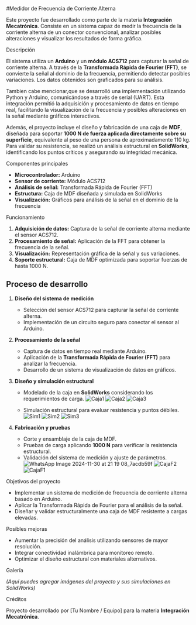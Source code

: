 #Medidor de Frecuencia de Corriente Alterna  

Este proyecto fue desarrollado como parte de la materia **Integración Mecatrónica**. Consiste en un sistema capaz de medir la frecuencia de la corriente alterna de un conector convencional, analizar posibles alteraciones y visualizar los resultados de forma gráfica.  

Descripción  

El sistema utiliza un **Arduino** y un **módulo ACS712** para capturar la señal de corriente alterna. A través de la **Transformada Rápida de Fourier (FFT)**, se convierte la señal al dominio de la frecuencia, permitiendo detectar posibles variaciones. Los datos obtenidos son graficados para su análisis.  

Tambien cabe mencionar,que se desarrolló una implementación utilizando Python y Arduino, comunicándose a través de serial (UART). Esta integración permitió la adquisición y procesamiento de datos en tiempo real, facilitando la visualización de la frecuencia y posibles alteraciones en la señal mediante gráficos interactivos.

Además, el proyecto incluye el diseño y fabricación de una caja de **MDF**, diseñada para soportar **1000 N de fuerza aplicada directamente sobre su superficie**, equivalente al peso de una persona de aproximadamente 110 kg. Para validar su resistencia, se realizó un análisis estructural en **SolidWorks**, identificando los puntos críticos y asegurando su integridad mecánica.  

Componentes principales  

- **Microcontrolador:** Arduino  
- **Sensor de corriente:** Módulo ACS712  
- **Análisis de señal:** Transformada Rápida de Fourier (FFT)  
- **Estructura:** Caja de MDF diseñada y simulada en SolidWorks  
- **Visualización:** Gráficos para análisis de la señal en el dominio de la frecuencia  

Funcionamiento  

1. **Adquisición de datos:** Captura de la señal de corriente alterna mediante el sensor ACS712.  
2. **Procesamiento de señal:** Aplicación de la FFT para obtener la frecuencia de la señal.  
3. **Visualización:** Representación gráfica de la señal y sus variaciones.  
4. **Soporte estructural:** Caja de MDF optimizada para soportar fuerzas de hasta 1000 N.  

## Proceso de desarrollo  

1. **Diseño del sistema de medición**  
   - Selección del sensor ACS712 para capturar la señal de corriente alterna.  
   - Implementación de un circuito seguro para conectar el sensor al Arduino.  

2. **Procesamiento de la señal**  
   - Captura de datos en tiempo real mediante Arduino.  
   - Aplicación de la **Transformada Rápida de Fourier (FFT)** para analizar la frecuencia.  
   - Desarrollo de un sistema de visualización de datos en gráficos.  

3. **Diseño y simulación estructural**  
   - Modelado de la caja en **SolidWorks** considerando los requerimientos de carga.
     ![Caja1](https://github.com/user-attachments/assets/9c93fd65-80f8-417f-8351-9502f8c49c18)
![Caja2](https://github.com/user-attachments/assets/58f70408-7719-4ef1-8184-631abcc7145d)
![Caja3](https://github.com/user-attachments/assets/63bfc64c-ff7a-4c6a-ab13-6e43d44b4eab)

   - Simulación estructural para evaluar resistencia y puntos débiles.  
![Sim1](https://github.com/user-attachments/assets/2d562278-1fdc-4368-8b25-18e6acbfc84d)
![Sim2](https://github.com/user-attachments/assets/3bd1fdec-e82c-44f9-a796-3cbc70708c34)
![Sim3](https://github.com/user-attachments/assets/a24b2c72-94e1-497f-afd5-c0b1148645fb)

4. **Fabricación y pruebas**  
   - Corte y ensamblaje de la caja de MDF.  
   - Pruebas de carga aplicando **1000 N** para verificar la resistencia estructural.  
   - Validación del sistema de medición y ajuste de parámetros.
![WhatsApp Image 2024-11-30 at 21 19 08_7acdb59f](https://github.com/user-attachments/assets/ccba1879-ac4d-4dba-af31-51d6c54a701f)
![CajaF2](https://github.com/user-attachments/assets/bcc0f054-ceff-4b84-96b8-7f9e0790c95a)
![CajaF1](https://github.com/user-attachments/assets/02a4bfbc-17bb-4cc5-a547-3408b1afe935)

Objetivos del proyecto  

- Implementar un sistema de medición de frecuencia de corriente alterna basado en Arduino.  
- Aplicar la Transformada Rápida de Fourier para el análisis de la señal.  
- Diseñar y validar estructuralmente una caja de MDF resistente a cargas elevadas.  

Posibles mejoras  

- Aumentar la precisión del análisis utilizando sensores de mayor resolución.  
- Integrar conectividad inalámbrica para monitoreo remoto.  
- Optimizar el diseño estructural con materiales alternativos.  

Galería  

*(Aquí puedes agregar imágenes del proyecto y sus simulaciones en SolidWorks)*  

Créditos  

Proyecto desarrollado por [Tu Nombre / Equipo] para la materia **Integración Mecatrónica**.  
